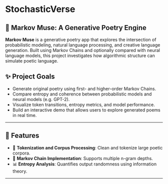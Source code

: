 # StochasticVerse

## 🧠 Markov Muse: A Generative Poetry Engine

**Markov Muse** is a generative poetry app that explores the intersection of probabilistic modeling, natural language processing, and creative language generation. Built using Markov Chains and optionally compared with neural language models, this project investigates how algorithmic structure can simulate poetic language.

## ✨ Project Goals

- Generate original poetry using first- and higher-order Markov Chains.
- Compare entropy and coherence between probabilistic models and neural models (e.g. GPT-2).
- Visualize token transitions, entropy metrics, and model performance.
- Build an interactive demo that allows users to explore generated poems in real time.

---

## 🚀 Features

- 🧾 **Tokenization and Corpus Processing**: Clean and tokenize large poetic corpora.
- 🔁 **Markov Chain Implementation**: Supports multiple n-gram depths.
- 📊 **Entropy Analysis**: Quantifies output randomness using information theory.

---

